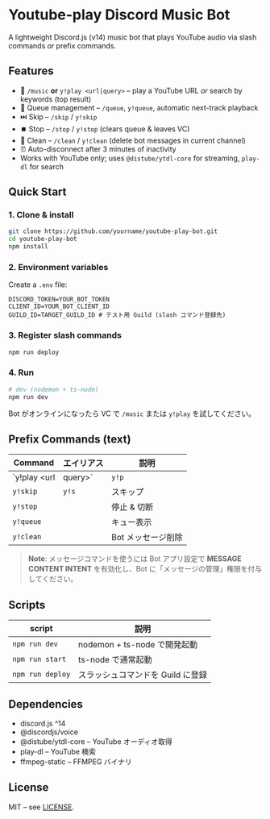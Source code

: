 # Youtube-play Discord Music Bot

A lightweight Discord.js (v14) music bot that plays YouTube audio via slash commands _or_ prefix commands.

## Features

* 🎵 `/music` **or** `y!play <url|query>` – play a YouTube URL _or_ search by keywords (top result)
* 📝 Queue management – `/queue`, `y!queue`, automatic next-track playback
* ⏭️ Skip – `/skip` / `y!skip`
* ⏹️ Stop – `/stop` / `y!stop` (clears queue & leaves VC)
* 🧹 Clean – `/clean` / `y!clean` (delete bot messages in current channel)
* ⏰ Auto-disconnect after 3 minutes of inactivity
* Works with YouTube only; uses `@distube/ytdl-core` for streaming, `play-dl` for search

## Quick Start

### 1. Clone & install
```bash
git clone https://github.com/yourname/youtube-play-bot.git
cd youtube-play-bot
npm install
```

### 2. Environment variables
Create a `.env` file:
```
DISCORD_TOKEN=YOUR_BOT_TOKEN
CLIENT_ID=YOUR_BOT_CLIENT_ID
GUILD_ID=TARGET_GUILD_ID # テスト用 Guild (slash コマンド登録先)
```

### 3. Register slash commands
```bash
npm run deploy
```

### 4. Run
```bash
# dev (nodemon + ts-node)
npm run dev
```
Bot がオンラインになったら VC で `/music` または `y!play` を試してください。

## Prefix Commands (text)
| Command | エイリアス | 説明 |
|---------|-----------|------|
| `y!play <url|query>` | `y!p` | 再生 / キュー追加 |
| `y!skip`             | `y!s` | スキップ |
| `y!stop`             |       | 停止 & 切断 |
| `y!queue`            |       | キュー表示 |
| `y!clean`            |       | Bot メッセージ削除 |

> **Note**: メッセージコマンドを使うには Bot アプリ設定で **MESSAGE CONTENT INTENT** を有効化し、Bot に「メッセージの管理」権限を付与してください。

## Scripts
| script | 説明 |
|--------|------|
| `npm run dev` | nodemon + ts-node で開発起動 |
| `npm run start` | ts-node で通常起動 |
| `npm run deploy` | スラッシュコマンドを Guild に登録 |

## Dependencies
* discord.js ^14
* @discordjs/voice
* @distube/ytdl-core – YouTube オーディオ取得
* play-dl – YouTube 検索
* ffmpeg-static – FFMPEG バイナリ

## License
MIT – see [LICENSE](./LICENSE). 
